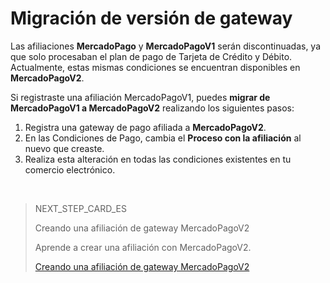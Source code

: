 # Migración de versión de gateway

Las afiliaciones **MercadoPago** y **MercadoPagoV1** serán discontinuadas, ya que solo procesaban el plan de pago de Tarjeta de Crédito y Débito. Actualmente, estas mismas condiciones se encuentran disponibles en **MercadoPagoV2**.

Si registraste una afiliación MercadoPagoV1, puedes **migrar de MercadoPagoV1 a MercadoPagoV2** realizando los siguientes pasos:

1. Registra una gateway de pago afiliada a **MercadoPagoV2**.
2. En las Condiciones de Pago, cambia el **Proceso con la afiliación** al nuevo que creaste.
3. Realiza esta alteración en todas las condiciones existentes en tu comercio electrónico.

&nbsp;

> NEXT_STEP_CARD_ES
>
> Creando una afiliación de gateway MercadoPagoV2
>
> Aprende a crear una afiliación con MercadoPagoV2.
>
> [Creando una afiliación de gateway MercadoPagoV2](https://www.mercadopago[FAKER][URL][DOMAIN]/developers/es/guides/vtex/gateway-affiliations)